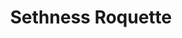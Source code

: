 ---
layout: ../../../layouts/MarkdownPostLayout.astro
title: 'Sethness Roquette'
Date: 2022-07-01
description: "Mon portfolio, réalisé avec Astro (React) et déployé en CI/CD sur Github"
image:
    url: 'https://docs.astro.build/assets/full-logo-light.png'
    alt: "Le logo complet d'Astro."
tags: ["astro", "CI/CD", "GitHub", "React"]
---
